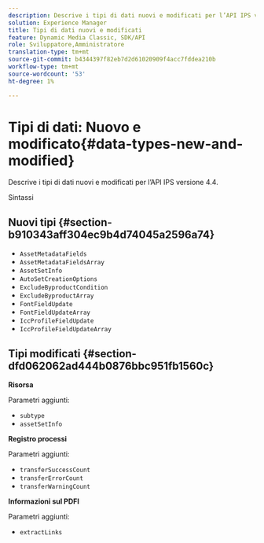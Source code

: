```yaml
---
description: Descrive i tipi di dati nuovi e modificati per l’API IPS versione 4.4.
solution: Experience Manager
title: Tipi di dati nuovi e modificati
feature: Dynamic Media Classic, SDK/API
role: Sviluppatore,Amministratore
translation-type: tm+mt
source-git-commit: b4344397f82eb7d2d61020909f4acc7fddea210b
workflow-type: tm+mt
source-wordcount: '53'
ht-degree: 1%

---
```


# Tipi di dati: Nuovo e modificato{#data-types-new-and-modified}

Descrive i tipi di dati nuovi e modificati per l’API IPS versione 4.4.

Sintassi

## Nuovi tipi {#section-b910343aff304ec9b4d74045a2596a74}

* `AssetMetadataFields`
* `AssetMetadataFieldsArray`
* `AssetSetInfo`
* `AutoSetCreationOptions`
* `ExcludeByproductCondition`
* `ExcludeByproductArray`
* `FontFieldUpdate`
* `FontFieldUpdateArray`
* `IccProfileFieldUpdate`
* `IccProfileFieldUpdateArray`

## Tipi modificati {#section-dfd062062ad444b0876bbc951fb1560c}

**Risorsa**

Parametri aggiunti:

* `subtype`
* `assetSetInfo`

**Registro processi**

Parametri aggiunti:

* `transferSuccessCount`
* `transferErrorCount`
* `transferWarningCount`

**Informazioni sul PDFI**

Parametri aggiunti:

* `extractLinks`
